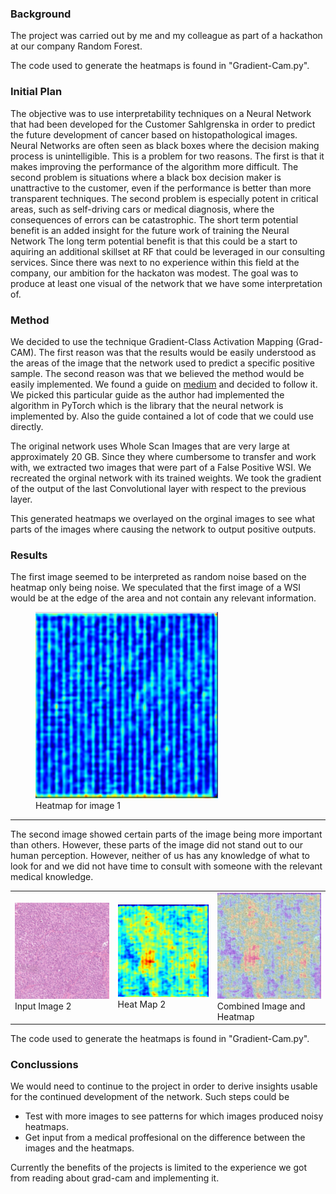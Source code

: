 ### Background
The project was carried out by me and my colleague as part of a hackathon at our company Random Forest.

The code used to generate the heatmaps is found in "Gradient-Cam.py".

### Initial Plan
The objective was to use interpretability techniques on a Neural Network that had been 
developed for the Customer Sahlgrenska in order to predict the future development of cancer based on histopathological images. 
Neural Networks are often seen as black boxes where the decision making process is
unintelligible. This is a problem for two reasons. The first is that it makes improving the
performance of the algorithm more difficult. The second problem is situations where a black
box decision maker is unattractive to the customer, even if the performance is better
than more transparent techniques. The second problem is especially potent in critical areas,
such as self-driving cars or medical diagnosis, where the consequences of errors can be
catastrophic.
The short term potential benefit is an added insight for the future work of training the Neural
Network
The long term potential benefit is that this could be a start to aquiring an additional skillset at RF
that could be leveraged in our consulting services. Since there was next to no experience within
this field at the company, our ambition for the hackaton was
modest. The goal was to produce at least one visual of the network that we have some
interpretation of.

### Method
We decided to use the technique Gradient-Class Activation Mapping (Grad-CAM).
The first reason was that the results would be easily understood as the areas of the image
that the network used to predict a specific positive sample. The second reason was that we
believed the method would be easily implemented.
We found a guide on [medium](https://medium.com/@stepanulyanin/implementing-grad-cam-in-pytorch-ea0937c31e82)
and decided to follow it. We picked this particular guide as the
author had implemented the algorithm in PyTorch which is the library that 
the neural network is implemented by. Also the guide contained a lot of code that we
could use directly.

The original network uses Whole Scan Images that are very large at approximately 20 GB. Since
they where cumbersome to transfer and work with, we extracted two images that were part of a False Positive WSI.
We recreated the orginal network with its trained weights. We took the gradient of the output of the last
Convolutional layer with respect to the previous layer.

This generated heatmaps we overlayed on the orginal images to see what parts of the images where causing the network to 
output positive outputs.


### Results
The first image seemed to be interpreted as random noise based on the heatmap only being noise. We speculated that the first
image of a WSI would be at the edge of the area and not contain any relevant information. 

<figure>
  <img
  src="https://github.com/PotentialKillScreen/Interpretability-Sahlgrenska/blob/main/HeatMap_1.png"
  alt="Alt text">
  <figcaption>Heatmap for image 1</figcaption>
</figure>

---

The second image showed certain parts of the image being more important than others. However, these parts of the image did not stand
out to our human perception. However, neither of us has any knowledge of what to look for and we did not have time to consult with 
someone with the relevant medical knowledge.


<table>
  <tr>
    <td>
      <img src="https://github.com/PotentialKillScreen/Interpretability-Sahlgrenska/blob/main/Input_image_2.png" alt="Input Image 2" style="width: 300px;"/>
      <br>
      <figcaption>Input Image 2</figcaption>
    </td>
    <td>
      <img src="https://github.com/PotentialKillScreen/Interpretability-Sahlgrenska/blob/main/Heatmap_2.png" alt="Input Image 2" style="width: 300px;"/>
      <br>
      <figcaption>Heat Map 2</figcaption>
    </td>
    <td>
      <img src="https://github.com/PotentialKillScreen/Interpretability-Sahlgrenska/blob/main/Combined_2.png" alt="Input Image 2" style="width: 300px;"/>
      <br>
      <figcaption>Combined Image and Heatmap</figcaption>
    </td>
  </tr>
</table>

The code used to generate the heatmaps is found in "Gradient-Cam.py".

### Conclussions
We would need to continue to the project in order to derive insights usable for the continued
development of the network. Such steps could be
- Test with more images to see patterns for which images produced noisy heatmaps.
- Get input from a medical proffesional on the difference between the images and the heatmaps.

Currently the benefits of the projects is limited to the experience we got from reading about grad-cam 
and implementing it.
